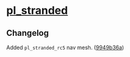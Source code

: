 # [pl_stranded](https://steamcommunity.com/sharedfiles/filedetails/?id=1481954279)

## Changelog

Added `pl_stranded_rc5` nav mesh. ([9949b36a](https://github.com/WhyIsEvery4thYearAlwaysBad/SourceNavMeshOverhauls/commit/7deb2305))

